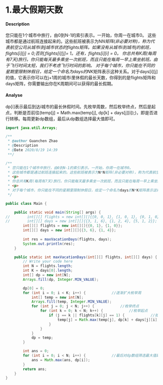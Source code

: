 # 1.最大假期天数
#### Description
您只能在1个城市中旅行，由0到N-1的索引表示。一开始，你周一在城市0。
这些城市都是通过航班连接起来的。这些航班被表示为N*N矩阵(非必要对称)，称为代表航空公司从城市i到j城市状态的flights矩阵。如果没有从城市i到城市j的航班，flights[i][j] = 0;否则,flights[i][j]= 1。还有，flights[i][i] = 0。
你总共有K周(每周有7天)旅行。你只能每天最多乘坐一次航班，而且只能在每周一早上乘坐航班。由于飞行时间太短，我们不考虑飞行时间的影响。
对于每个城市，你只能在不同的星期里限制休假日，给定一个命名为days的N*K矩阵表示这种关系。对于days[i][j]的值，它表示你可以在j+1周的城市i里休假的最长天数，你得到的是flights矩阵和days矩阵，你需要输出你在K周期间可以获得的最长假期。

#### Analyse
dp[i]表示最后到达i城市的最长休假时间。先枚举周数，然后枚举终点，然后是起点，判断是否前往(temp[j] = Math.max(temp[j], dp[k] + days[j][i]);)，即是否进行转移。每周更新dp数组，最后从dp数组选择最大值即可。

```java
import java.util.Arrays;

/**
 * @author Guanchen Zhao
 * @Description
 * @Date 2020/8/19 14:39
 **/

/**
 * 您只能在1个城市中旅行，由0到N-1的索引表示。一开始，你周一在城市0。
 * 这些城市都是通过航班连接起来的。这些航班被表示为N*N矩阵(非必要对称)，称为代表航空公司从城市i到j城市状态的flights矩阵。如果没有从城市i到城市j的航班，flights[i][j] = 0;否则,flights[i][j]= 1。还有，flights[i][i] = 0。
 * <p>
 * 你总共有K周(每周有7天)旅行。你只能每天最多乘坐一次航班，而且只能在每周一早上乘坐航班。由于飞行时间太短，我们不考虑飞行时间的影响。
 * <p>
 * 对于每个城市，你只能在不同的星期里限制休假日，给定一个命名为days的N*K矩阵表示这种关系。对于days[i][j]的值，它表示你可以在j+1周的城市i里休假的最长天数，你得到的是flights矩阵和days矩阵，你需要输出你在K周期间可以获得的最长假期。
 */

public class Main {

    public static void main(String[] args) {
//        int[][] flights = new int[][]{{0, 0, 1}, {1, 0, 1}, {0, 1, 0}};
//        int[][] days = new int[][]{{3, 1, 6}, {1, 2, 4}, {5, 1, 2}};
        int[][] flights = new int[][]{{0, 1}, {1, 0}};
        int[][] days = new int[][]{{3, 6}, {1, 4}};
        
        int res = maxVacationDays(flights, days);
        System.out.println(res);
    }

    public static int maxVacationDays(int[][] flights, int[][] days) {
        // Write your code here
        int N = flights.length;
        int K = days[0].length;
        int[] dp = new int[N];
        Arrays.fill(dp, Integer.MIN_VALUE);

        dp[0] = 0;
        for (int i = 0; i < K; i++) {            //逐渐扩大枚举周
            int[] temp = new int[N];
            Arrays.fill(temp, Integer.MIN_VALUE);
            for (int j = 0; j < N; j++) {            //枚举终点
                for (int k = 0; k < N; k++) {            //枚举起点
                    if (j == k || flights[k][j] == 1) {            //如果城市k到城市j存在航班
                        temp[j] = Math.max(temp[j], dp[k] + days[j][i]);        //则再对当前答案进行选择，即是否从k前往j
                    }
                }
            }
            dp = temp;
        }

        int ans = 0;
        for (int i = 0; i < N; i++) {            //最后对dp数组筛选最大值即可
            ans = Math.max(ans, dp[i]);
        }
        return ans;
    }
}
```
